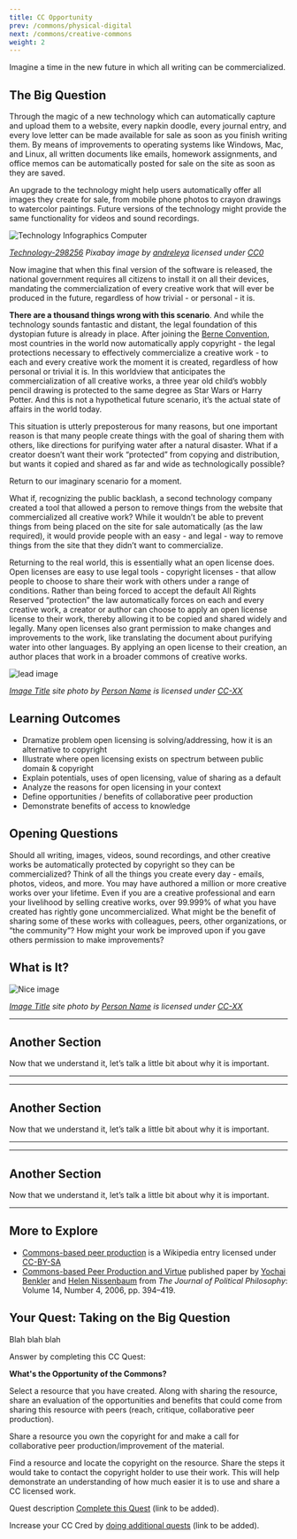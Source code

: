 ```yaml
---
title: CC Opportunity
prev: /commons/physical-digital
next: /commons/creative-commons
weight: 2
---
```


Imagine a time in the new future in which all writing can be commercialized. 

## The Big Question

Through the magic of a new technology which can automatically capture and upload them to a website, every napkin doodle, every journal entry, and every love letter can be made available for sale as soon as you finish writing them. By means of improvements to operating systems like Windows, Mac, and Linux, all written documents like emails, homework assignments, and office memos can be automatically posted for sale on the site as soon as they are saved. 

An upgrade to the technology might help users automatically offer all images they create for sale, from mobile phone photos to crayon drawings to watercolor paintings. Future versions of the technology might provide the same functionality for videos and sound recordings. 

![Technology Infographics Computer](https://creativecommons.github.io/cc-cert-map/img/core/future-scanner.jpg "graphic of futuristic computer interface")




*[Technology-298256](https://pixabay.com/en/technology-informatics-computers-298256/) Pixabay image by [andreleya](https://pixabay.com/en/users/andrelyra-201440/) licensed under [CC0](https://creativecommons.org/publicdomain/zero/1.0/)*

Now imagine that when this final version of the software is released, the national government requires all citizens to install it on all their devices, mandating the commercialization of every creative work that will ever be produced in the future, regardless of how trivial - or personal - it is. 


**There are a thousand things wrong with this scenario**. And while the technology sounds fantastic and distant, the legal foundation of this dystopian future is already in place. After joining the [Berne Convention](https://wikipedia.org/wiki/Berne_Convention), most countries in the world now automatically apply copyright - the legal protections necessary to effectively commercialize a creative work - to each and every creative work the moment it is created, regardless of how personal or trivial it is. In this worldview that anticipates the commercialization of all creative works, a three year old child’s wobbly pencil drawing is protected to the same degree as Star Wars or Harry Potter. And this is not a hypothetical future scenario, it’s the actual state of affairs in the world today. 


This situation is utterly preposterous for many reasons, but one important reason is that many people create things with the goal of sharing them with others, like directions for purifying water after a natural disaster. What if a creator doesn’t want their work “protected” from copying and distribution, but wants it copied and shared as far and wide as technologically possible?   


Return to our imaginary scenario for a moment. 

What if, recognizing the public backlash, a second technology company created a tool that allowed a person to remove things from the website that commercialized all creative work? While it wouldn’t be able to prevent things from being placed on the site for sale automatically (as the law required), it would provide people with an easy - and legal - way to remove things from the site that they didn’t want to commercialize.


Returning to the real world, this is essentially what an open license does. Open licenses are easy to use legal tools - copyright licenses - that allow people to choose to share their work with others under a range of conditions. Rather than being forced to accept the default All Rights Reserved “protection” the law automatically forces on each and every creative work, a creator or author can choose to apply an open license license to their work, thereby allowing it to be copied and shared widely and legally. Many open licenses also grant permission to make changes and improvements to the work, like translating the document about purifying water into other languages. By applying an open license to their creation, an author places that work in a broader commons of creative works. 


![lead image](https://creativecommons.github.io/cc-cert-map/img/core/image-placeholder.png "Lead Image")

*[Image Title](http://image.link) site photo by [Person Name](http://person.link)  is licensed under [CC-XX](http://creativecommons/org/licenselink)*


## Learning Outcomes
* Dramatize problem open licensing is solving/addressing, how it is an alternative to copyright
* Illustrate where open licensing exists on spectrum between public domain & copyright
* Explain potentials, uses of open licensing, value of sharing as a default
* Analyze the reasons for open licensing in your context
* Define opportunities / benefits of collaborative peer production
* Demonstrate benefits of access to knowledge


## Opening Questions

Should all writing, images, videos, sound recordings, and other creative works be automatically protected by copyright so they can be commercialized? Think of all the things you create every day - emails, photos, videos, and more. You may have authored a million or more creative works over your lifetime. Even if you are a creative professional and earn your livelihood by selling creative works, over 99.999% of what you have created has rightly gone uncommercialized. What might be the benefit of sharing some of these works with colleagues, peers, other organizations, or “the community”? How might your work be improved upon if you gave others permission to make improvements?

  
## What is It?

![Nice image](https://creativecommons.github.io/cc-cert-map/img/core/image-placeholder.png "Nice Image")

*[Image Title](http://image.link) site photo by [Person Name](http://person.link)  is licensed under [CC-XX](http://creativecommons/org/licenselink)*





---
  
## Another Section

Now that we understand it, let’s talk a little bit about why it is important.


---

---
  
## Another Section

Now that we understand it, let’s talk a little bit about why it is important.


---

---
  
## Another Section

Now that we understand it, let’s talk a little bit about why it is important.


---


## More to Explore


* [Commons-based peer production](https://en.wikipedia.org/wiki/Commons-based_peer_production) is a Wikipedia entry licensed under [CC-BY-SA](http://creativecommons.org/licenses/by-sa/3.0/)
* [Commons-based Peer Production and Virtue](https://www.nyu.edu/projects/nissenbaum/papers/jopp_235.pdf) published paper  by [Yochai Benkler](http://benkler.org) and [Helen Nissenbaum](http://www.nyu.edu/projects/nissenbaum/) from *The Journal of Political Philosophy*: Volume 14, Number 4, 2006, pp. 394–419.


  
## Your Quest: Taking on the Big Question

Blah blah blah

Answer by completing this CC Quest:

**What's the Opportunity of the Commons?**

Select a resource that you have created. Along with sharing the resource, share an evaluation of the opportunities and benefits that could come from sharing this resource with peers (reach, critique, collaborative peer production).

Share a resource you own the copyright for and make a call for collaborative peer production/improvement of the material. 

Find a resource and locate the copyright on the resource. Share the steps it would take to contact the copyright holder to use their work. This will help demonstrate an understanding of how much easier it is to use and share a CC licensed work.


Quest description [Complete this Quest](http://quests.creativecommons.org/) (link to be added).

Increase your CC Cred by [doing additional quests](http://quests.creativecommons.org/) (link to be added).


